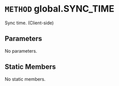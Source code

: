 # `METHOD` global.SYNC_TIME
Sync time. (Client-side)

## Parameters
No parameters.

## Static Members
No static members.

